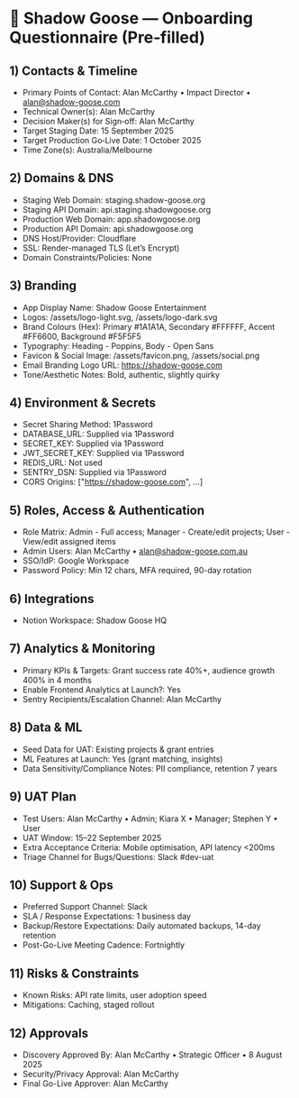 # 📝 Shadow Goose — Onboarding Questionnaire (Pre‑filled)

## 1) Contacts & Timeline

- Primary Points of Contact: Alan McCarthy • Impact Director • alan@shadow-goose.com
- Technical Owner(s): Alan McCarthy
- Decision Maker(s) for Sign‑off: Alan McCarthy
- Target Staging Date: 15 September 2025
- Target Production Go‑Live Date: 1 October 2025
- Time Zone(s): Australia/Melbourne

## 2) Domains & DNS

- Staging Web Domain: staging.shadow-goose.org
- Staging API Domain: api.staging.shadowgoose.org
- Production Web Domain: app.shadowgoose.org
- Production API Domain: api.shadowgoose.org
- DNS Host/Provider: Cloudflare
- SSL: Render-managed TLS (Let’s Encrypt)
- Domain Constraints/Policies: None

## 3) Branding

- App Display Name: Shadow Goose Entertainment
- Logos: /assets/logo-light.svg, /assets/logo-dark.svg
- Brand Colours (Hex): Primary #1A1A1A, Secondary #FFFFFF, Accent #FF6600, Background #F5F5F5
- Typography: Heading - Poppins, Body - Open Sans
- Favicon & Social Image: /assets/favicon.png, /assets/social.png
- Email Branding Logo URL: https://shadow-goose.com
- Tone/Aesthetic Notes: Bold, authentic, slightly quirky

## 4) Environment & Secrets

- Secret Sharing Method: 1Password
- DATABASE_URL: Supplied via 1Password
- SECRET_KEY: Supplied via 1Password
- JWT_SECRET_KEY: Supplied via 1Password
- REDIS_URL: Not used
- SENTRY_DSN: Supplied via 1Password
- CORS Origins: ["https://shadow-goose.com", ...]

## 5) Roles, Access & Authentication

- Role Matrix: Admin - Full access; Manager - Create/edit projects; User - View/edit assigned items
- Admin Users: Alan McCarthy • alan@shadow-goose.com.au
- SSO/IdP: Google Workspace
- Password Policy: Min 12 chars, MFA required, 90-day rotation

## 6) Integrations

- Notion Workspace: Shadow Goose HQ

## 7) Analytics & Monitoring

- Primary KPIs & Targets: Grant success rate 40%+, audience growth 400% in 4 months
- Enable Frontend Analytics at Launch?: Yes
- Sentry Recipients/Escalation Channel: Alan McCarthy

## 8) Data & ML

- Seed Data for UAT: Existing projects & grant entries
- ML Features at Launch: Yes (grant matching, insights)
- Data Sensitivity/Compliance Notes: PII compliance, retention 7 years

## 9) UAT Plan

- Test Users: Alan McCarthy • Admin; Kiara X • Manager; Stephen Y • User
- UAT Window: 15–22 September 2025
- Extra Acceptance Criteria: Mobile optimisation, API latency <200ms
- Triage Channel for Bugs/Questions: Slack #dev-uat

## 10) Support & Ops

- Preferred Support Channel: Slack
- SLA / Response Expectations: 1 business day
- Backup/Restore Expectations: Daily automated backups, 14-day retention
- Post-Go-Live Meeting Cadence: Fortnightly

## 11) Risks & Constraints

- Known Risks: API rate limits, user adoption speed
- Mitigations: Caching, staged rollout

## 12) Approvals

- Discovery Approved By: Alan McCarthy • Strategic Officer • 8 August 2025
- Security/Privacy Approval: Alan McCarthy
- Final Go-Live Approver: Alan McCarthy
